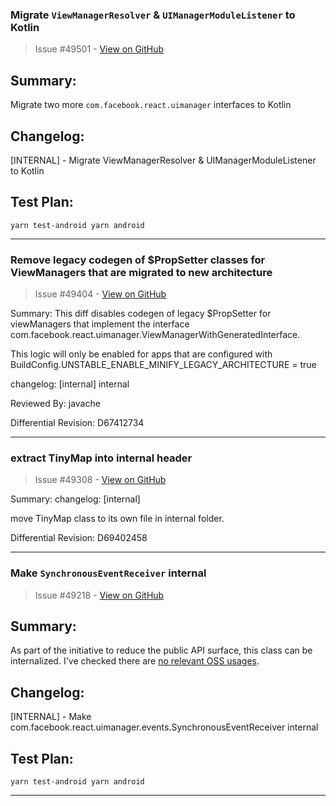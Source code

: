 
### Migrate `ViewManagerResolver` & `UIManagerModuleListener` to Kotlin

> Issue #49501 - [View on GitHub](https://github.com/facebook/react-native/pull/49501)

## Summary:

Migrate two more `com.facebook.react.uimanager` interfaces to Kotlin

## Changelog:

[INTERNAL] - Migrate ViewManagerResolver & UIManagerModuleListener to Kotlin

## Test Plan:

`yarn test-android yarn android`

---

### Remove legacy codegen of $PropSetter classes for ViewManagers that are migrated to new architecture

> Issue #49404 - [View on GitHub](https://github.com/facebook/react-native/pull/49404)

Summary:
This diff disables codegen of legacy $PropSetter for viewManagers that implement the interface com.facebook.react.uimanager.ViewManagerWithGeneratedInterface.

This logic will only be enabled for apps that are configured with BuildConfig.UNSTABLE_ENABLE_MINIFY_LEGACY_ARCHITECTURE = true

changelog: [internal] internal

Reviewed By: javache

Differential Revision: D67412734

---

### extract TinyMap into internal header

> Issue #49308 - [View on GitHub](https://github.com/facebook/react-native/pull/49308)

Summary:
changelog: [internal]

move TinyMap class to its own file in internal folder.

Differential Revision: D69402458

---

### Make `SynchronousEventReceiver` internal

> Issue #49218 - [View on GitHub](https://github.com/facebook/react-native/pull/49218)

## Summary:

As part of the initiative to reduce the public API surface, this class can be internalized. I've checked there are [no relevant OSS usages](https://github.com/search?type=code&q=NOT+is%3Afork+NOT+org%3Afacebook+NOT+repo%3Areact-native-tvos%2Freact-native-tvos+NOT+repo%3Anuagoz%2Freact-native+NOT+repo%3A2lambda123%2Freact-native+NOT+repo%3Abeanchips%2Ffacebookreactnative+NOT+repo%3AfabOnReact%2Freact-native-notes+NOT+user%3Ahuntie+com.facebook.react.uimanager.events.SynchronousEventReceiver).

## Changelog:

[INTERNAL] - Make com.facebook.react.uimanager.events.SynchronousEventReceiver internal

## Test Plan:

`yarn test-android yarn android`

---
